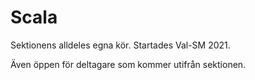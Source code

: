 # Scala

Sektionens alldeles egna kör. Startades Val-SM 2021. 

Även öppen för deltagare som kommer utifrån sektionen.